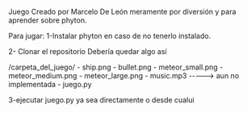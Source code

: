 Juego Creado por Marcelo De León meramente por diversión y para aprender sobre phyton.

Para jugar: 
1-Instalar phyton en caso de no tenerlo instalado.

2- Clonar el repositorio
Debería quedar algo así 

/carpeta_del_juego/
    - ship.png
    - bullet.png
    - meteor_small.png
    - meteor_medium.png
    - meteor_large.png
    - music.mp3 -----> aun no implementada
    - juego.py

3-ejecutar juego.py ya sea directamente o desde cualui
